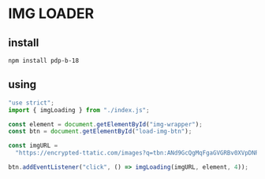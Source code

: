 # IMG LOADER

## install

`npm install pdp-b-18`

## using

```js
"use strict";
import { imgLoading } from "./index.js";

const element = document.getElementById("img-wrapper");
const btn = document.getElementById("load-img-btn");

const imgURL =
  "https://encrypted-ttatic.com/images?q=tbn:ANd9GcQgMqFgaGVGRBv0XVpDNPo_3mCruXsEbXwSag&usqp=CAU";

btn.addEventListener("click", () => imgLoading(imgURL, element, 4));
```
